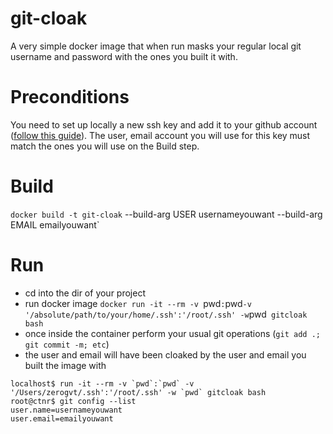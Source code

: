 # git-cloak
A very simple docker image that when run masks your regular local git username and password with the ones you built it with.

# Preconditions
You need to set up locally a new ssh key and add it to your github account ([follow this guide](https://help.github.com/en/github/authenticating-to-github/adding-a-new-ssh-key-to-your-github-account)). The user, email account you will use for this key must match the ones you will use on the Build step.

# Build
`docker build -t git-cloak` --build-arg USER usernameyouwant --build-arg EMAIL emailyouwant`

# Run
- cd into the dir of your project
- run docker image `docker run -it --rm -v `pwd`:`pwd` -v '/absolute/path/to/your/home/.ssh':'/root/.ssh' -w `pwd` gitcloak bash`
- once inside the container perform your usual git operations (`git add .; git commit -m; etc`)
- the user and email will have been cloaked by the user and email you built the image with
```
localhost$ run -it --rm -v `pwd`:`pwd` -v '/Users/zerogvt/.ssh':'/root/.ssh' -w `pwd` gitcloak bash
root@ctnr$ git config --list
user.name=usernameyouwant
user.email=emailyouwant
```
